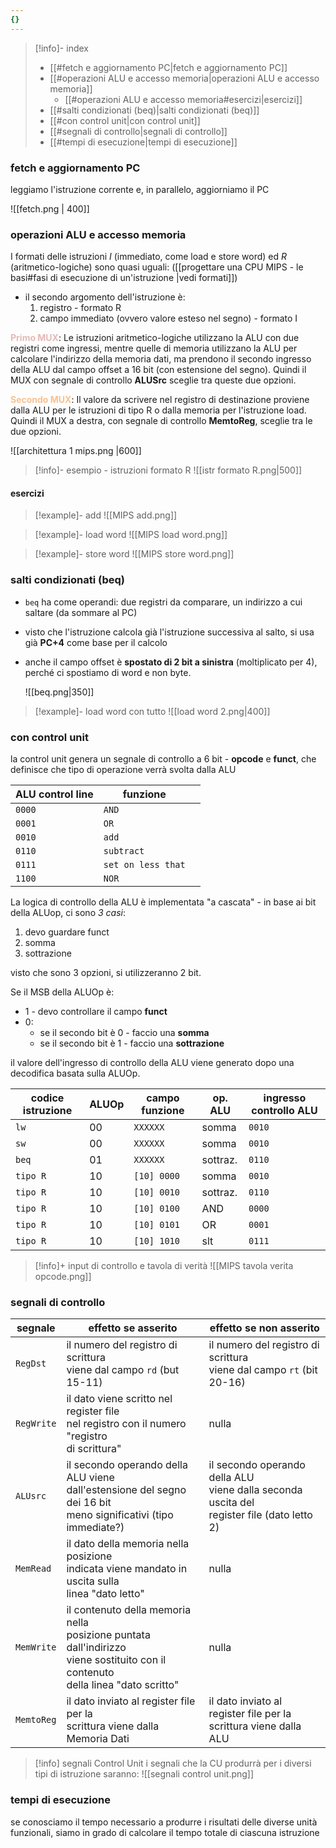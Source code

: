 ```yaml
---
{}
---
```

> [!info]- index
> - [[#fetch e aggiornamento PC|fetch e aggiornamento PC]]
> - [[#operazioni ALU e accesso memoria|operazioni ALU e accesso memoria]]
> 	- [[#operazioni ALU e accesso memoria#esercizi|esercizi]]
> - [[#salti condizionati (beq)|salti condizionati (beq)]]
> - [[#con control unit|con control unit]]
> - [[#segnali di controllo|segnali di controllo]]
> - [[#tempi di esecuzione|tempi di esecuzione]]

### fetch e aggiornamento PC
leggiamo l'istruzione corrente e, in parallelo, aggiorniamo il PC
 
![[fetch.png | 400]]

### operazioni ALU e accesso memoria
I formati delle istruzioni *I* (immediato, come load e store word) ed *R* (aritmetico-logiche) sono quasi uguali:
([[progettare una CPU MIPS - le basi#fasi di esecuzione di un'istruzione |vedi formati]])

- il secondo argomento dell'istruzione è:
	1) registro - formato R
	2) campo immediato (ovvero valore esteso nel segno) - formato I

**<font color="#e5b9b7">Primo MUX</font>**:
Le istruzioni aritmetico-logiche utilizzano la ALU con due registri come ingressi, mentre quelle di memoria utilizzano la ALU per calcolare l'indirizzo della memoria dati, ma prendono il secondo ingresso della ALU dal campo offset a 16 bit (con estensione del segno).
Quindi il MUX con segnale di controllo **ALUSrc** sceglie tra queste due opzioni.

**<font color="#fac08f">Secondo MUX</font>**:
Il valore da scrivere nel registro di destinazione proviene dalla ALU per le istruzioni di tipo R o dalla memoria per l'istruzione load.
Quindi il MUX a destra, con segnale di controllo **MemtoReg**, sceglie tra le due opzioni.

![[architettura 1 mips.png |600]]

>[!info]- esempio - istruzioni formato R
![[istr formato R.png|500]]

#### esercizi
>[!example]- add
>![[MIPS add.png]]

>[!example]- load word
>![[MIPS load word.png]]

>[!example]- store word
>![[MIPS store word.png]]

### salti condizionati (beq)
- `beq` ha come operandi: due registri da comparare, un indirizzo a cui saltare (da sommare al PC)
- visto che l'istruzione calcola già l'istruzione successiva al salto, si usa già **PC+4** come base per il calcolo
- anche il campo offset è **spostato di 2 bit a sinistra** (moltiplicato per 4), perché ci spostiamo di word e non byte.
 
	![[beq.png|350]]

>[!example]- load word con tutto
>![[load word 2.png|400]]

### con control unit
la control unit genera un segnale di controllo a 6 bit - **opcode** e **funct**, che definisce che tipo di operazione verrà svolta dalla ALU

| ALU control line | funzione           |     |
| ---------------- | ------------------ | --- |
| `0000`           | `AND`              |     |
| `0001`           | `OR`               |     |
| `0010`           | `add`              |     |
| `0110`           | `subtract`         |     |
| `0111`           | `set on less that` |     |
| `1100`           | `NOR`              |     |
La logica di controllo della ALU è implementata "a cascata" - in base ai bit della ALUop, ci sono *3 casi*:
1) devo guardare funct
2) somma
3) sottrazione

visto che sono 3 opzioni, si utilizzeranno 2 bit.

Se il MSB della ALUOp è:
- 1 - devo controllare il campo **funct**
- 0:
	- se il secondo bit è 0 - faccio una **somma**
	- se il secondo bit è 1 - faccio una **sottrazione**

il valore dell'ingresso di controllo della ALU viene generato dopo una decodifica basata sulla ALUOp.

| codice istruzione | ALUOp | campo funzione | op. ALU  | ingresso controllo ALU |
| ----------------- | ----- | -------------- | -------- | ---------------------- |
| `lw`              | 00    | `XXXXXX`       | somma    | `0010`                 |
| `sw`              | 00    | `XXXXXX`       | somma    | `0010`                 |
| `beq`             | 01    | `XXXXXX`       | sottraz. | `0110`                 |
| `tipo R`          | 10    | `[10] 0000`    | somma    | `0010`                 |
| `tipo R`          | 10    | `[10] 0010`    | sottraz. | `0110`                 |
| `tipo R`          | 10    | `[10] 0100`    | AND      | `0000`                 |
| `tipo R`          | 10    | `[10] 0101`    | OR       | `0001`                 |
| `tipo R`          | 10    | `[10] 1010`    | slt      | `0111`                 |
>[!info]+ input di controllo e tavola di verità
>![[MIPS tavola verita opcode.png]]

### segnali di controllo

| segnale    | effetto se asserito                                                                                                                      | effetto se non asserito                                                                          |
| ---------- | ---------------------------------------------------------------------------------------------------------------------------------------- | ------------------------------------------------------------------------------------------------ |
| `RegDst`   | il numero del registro di scrittura<br>viene dal campo `rd` (but 15-11)                                                                  | il numero del registro di scrittura<br>viene dal campo `rt` (bit 20-16)                          |
| `RegWrite` | il dato viene scritto nel register file<br>nel registro con il numero "registro<br>di scrittura"                                         | nulla                                                                                            |
| `ALUsrc`   | il secondo operando della ALU viene<br>dall'estensione del segno dei 16 bit<br>meno significativi (tipo immediate?)                      | il secondo operando della ALU <br>viene dalla seconda uscita del<br>register file (dato letto 2) |
| `MemRead`  | il dato della memoria nella posizione<br>indicata viene mandato in uscita sulla<br>linea "dato letto"                                    | nulla                                                                                            |
| `MemWrite` | il contenuto della memoria nella<br>posizione puntata dall'indirizzo<br>viene sostituito con il contenuto <br>della linea "dato scritto" | nulla                                                                                            |
| `MemtoReg` | il dato inviato al register file per la <br>scrittura viene dalla Memoria Dati                                                           | il dato inviato al register file per la<br>scrittura viene dalla ALU                             
>[!info] segnali Control Unit
>i segnali che la CU produrrà per i diversi tipi di istruzione saranno:
>![[segnali control unit.png]]

### tempi di esecuzione
se conosciamo il tempo necessario a produrre i risultati delle diverse unità funzionali, siamo in grado di calcolare il tempo totale di ciascuna istruzione